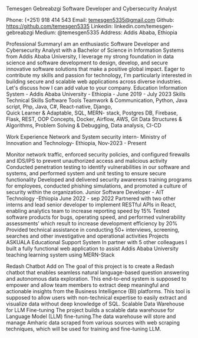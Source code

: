 Temesgen Gebreabzgi
Software Developer and Cybersecurity Analyst

Phone: (+251) 918 414 543 
Email: temesgen5335@gmail.com 
Github: https://github.com/temesgen5335
Linkedin: linkedin.com/temesgen-gebreabzgi 
Medium: @temesgen5335
Address: Addis Ababa, Ethiopia	

Professional SummaryI am an enthusiastic Software Developer and Cybersecurity Analyst with a Bachelor of Science in Information Systems from Addis Ababa University, I leverage my strong foundation in data science and software development to design, develop, and secure innovative software solutions that make a positive global impact. Eager to contribute my skills and passion for technology, I'm particularly interested in building secure and scalable web applications across diverse industries. Let's discuss how I can add value to your company.
Education 
Information System - Addis Ababa University - Ethiopia - June 2019 - July 2023
Skills   Technical Skills                                                                          Software Tools 
Teamwork & Communication,                                             Python, Java script, Php, Java, C#, React-native,  Django,                           
Quick Learner & Adaptable,                                                  SQL, MERN- stack, Postgres DB, Firebase, Flask, REST,
OOP Concepts,                                                                         Docker, Airflow, AWS, Git
Data Structures & Algorithms, 
Problem Solving & Debugging,
Data analysis,
CI-CD

Work Experience Network and System security intern- Ministry of Innovation and Technology- Ethiopia, Nov-2023 - Present 


Monitor network traffic, enforced security policies, and configured firewalls and IDS/IPS to prevent unauthorized access and malicious activity 
Conducted penetration testing to identify vulnerabilities in our software and systems, and performed system and unit testing to ensure secure functionality 
Developed and delivered security awareness training programs for employees, conducted phishing simulations, and promoted a culture of security within the organization. 
Junior Software Developer - AIT Technology -Ethiopia 
June 2022 - sep 2022 
Partnered with two other interns and lead senior developer to implement RESTful APIs in React, enabling analytics team to increase reporting speed by 15% 
Tested software products for bugs, operating speed, and performed vulnerability assessments’ which result to increase development efficiency by 20% 
Provided technical assistance in conducting 50+ interviews, screening, searches and other investigative and operational activities 
Projects 
ASKUALA Educational Support System
 In partner with 5 other colleagues I built a fully functional web application to assist Addis Ababa University teaching learning system using MERN-Stack

Redash Chatbot Add on
The goal of this project is to create a Redash chatbot that enables seamless natural language-based question answering and autonomous data exploration. This end-to-end system is supposed to empower and allow team members to extract deep meaningful and actionable insights from the Business Intelligence (BI) platforms. This tool is supposed to allow users with non-technical expertise to easily extract and visualize data without deep knowledge of SQL.
Scalable Data Warehouse for LLM Fine-tuning
The project builds a scalable data warehouse for Language Model (LLM) fine-tuning.The data warehouse will store and manage Amharic data scraped from various sources with  web scraping techniques, which will be used for training and fine-tuning LLM. 
